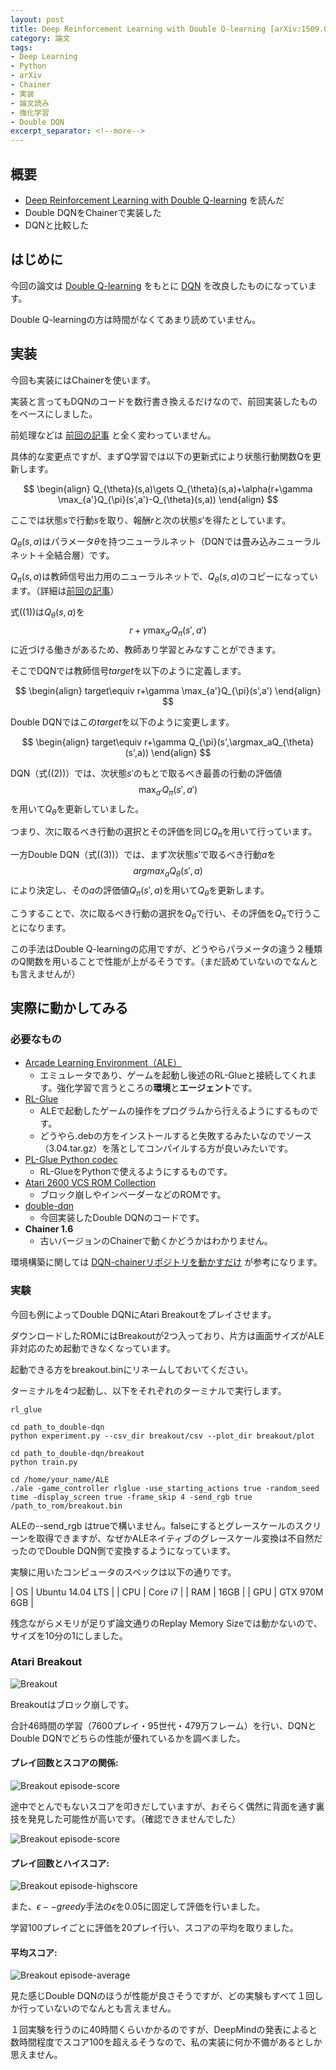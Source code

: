 ```yaml
---
layout: post
title: Deep Reinforcement Learning with Double Q-learning [arXiv:1509.06461]
category: 論文
tags:
- Deep Learning
- Python
- arXiv
- Chainer
- 実装
- 論文読み
- 強化学習
- Double DQN
excerpt_separator: <!--more-->
---
```


## 概要

- [Deep Reinforcement Learning with Double Q-learning](http://arxiv.org/abs/1509.06461) を読んだ
- Double DQNをChainerで実装した
- DQNと比較した

<!--more-->

## はじめに

今回の論文は [Double Q-learning](http://papers.nips.cc/paper/3964-double-q-learning.pdf) をもとに [DQN](http://arxiv.org/abs/1312.5602) を改良したものになっています。

Double Q-learningの方は時間がなくてあまり読めていません。

## 実装

今回も実装にはChainerを使います。

実装と言ってもDQNのコードを数行書き換えるだけなので、前回実装したものをベースにしました。

前処理などは [前回の記事](/2016/03/06/human-level-control-through-deep-reinforcement-learning/) と全く変わっていません。

具体的な変更点ですが、まずQ学習では以下の更新式により状態行動関数Qを更新します。

$$
	\begin{align}
		Q_{\theta}(s,a)\gets Q_{\theta}(s,a)+\alpha(r+\gamma \max_{a'}Q_{\pi}(s',a')-Q_{\theta}(s,a))
	\end{align}
$$

ここでは状態$s$で行動$s$を取り、報酬$r$と次の状態$s'$を得たとしています。

$Q_{\theta}(s,a)$はパラメータ$\theta$を持つニューラルネット（DQNでは畳み込みニューラルネット＋全結合層）です。

$Q_{\pi}(s,a)$は教師信号出力用のニューラルネットで、$Q_{\theta}(s,a)$のコピーになっています。（詳細は[前回の記事](/2016/03/06/human-level-control-through-deep-reinforcement-learning/)）

式((1))は$Q_{\theta}(s,a)$を$$r+\gamma \max_{a'}Q_{\pi}(s',a')$$に近づける働きがあるため、教師あり学習とみなすことができます。

そこでDQNでは教師信号$target$を以下のように定義します。

$$
	\begin{align}
		target\equiv r+\gamma \max_{a'}Q_{\pi}(s',a')
	\end{align}
$$

Double DQNではこの$target$を以下のように変更します。

$$
	\begin{align}
		target\equiv r+\gamma Q_{\pi}(s',\argmax_aQ_{\theta}(s',a))
	\end{align}
$$

DQN（式((2))）では、次状態$s'$のもとで取るべき最善の行動の評価値$$\max_{a'}Q_{\pi}(s',a')$$を用いて$Q_{\theta}$を更新していました。

つまり、次に取るべき行動の選択とその評価を同じ$Q_{\pi}$を用いて行っています。

一方Double DQN（式((3))）では、まず次状態$s'$で取るべき行動$a$を$$argmax_aQ_{\theta}(s',a)$$により決定し、その$a$の評価値$Q_{\pi}(s',a)$を用いて$Q_{\theta}$を更新します。

こうすることで、次に取るべき行動の選択を$Q_{\theta}$で行い、その評価を$Q_{\pi}$で行うことになります。

この手法はDouble Q-learningの応用ですが、どうやらパラメータの違う２種類のQ関数を用いることで性能が上がるそうです。（まだ読めていないのでなんとも言えませんが）


## 実際に動かしてみる

### 必要なもの

- [Arcade Learning Environment（ALE）](http://www.arcadelearningenvironment.org/)
	- エミュレータであり、ゲームを起動し後述のRL-Glueと接続してくれます。強化学習で言うところの**環境**と**エージェント**です。
- [RL-Glue](https://code.google.com/archive/p/rl-glue-ext/wikis/RLGlueCore.wiki)
	- ALEで起動したゲームの操作をプログラムから行えるようにするものです。
	- どうやら.debの方をインストールすると失敗するみたいなのでソース（3.04.tar.gz）を落としてコンパイルする方が良いみたいです。
- [PL-Glue Python codec](https://sites.google.com/a/rl-community.org/rl-glue/Home/Extensions/python-codec)
	- RL-GlueをPythonで使えるようにするものです。
- [Atari 2600 VCS ROM Collection](http://www.atarimania.com/rom_collection_archive_atari_2600_roms.html)
	- ブロック崩しやインベーダーなどのROMです。
- [double-dqn](https://github.com/musyoku/double-dqn)
	- 今回実装したDouble DQNのコードです。
- **Chainer 1.6**
	- 古いバージョンのChainerで動くかどうかはわかりません。

環境構築に関しては [DQN-chainerリポジトリを動かすだけ](http://vaaaaaanquish.hatenablog.com/entry/2015/12/11/215417) が参考になります。

### 実験

今回も例によってDouble DQNにAtari Breakoutをプレイさせます。

ダウンロードしたROMにはBreakoutが2つ入っており、片方は画面サイズがALE非対応のため起動できなくなっています。

起動できる方をbreakout.binにリネームしておいてください。

ターミナルを4つ起動し、以下をそれぞれのターミナルで実行します。

```
rl_glue
```

```
cd path_to_double-dqn
python experiment.py --csv_dir breakout/csv --plot_dir breakout/plot
```

```
cd path_to_double-dqn/breakout
python train.py
```

```
cd /home/your_name/ALE
./ale -game_controller rlglue -use_starting_actions true -random_seed time -display_screen true -frame_skip 4 -send_rgb true /path_to_rom/breakout.bin
```

ALEの--send_rgb はtrueで構いません。falseにするとグレースケールのスクリーンを取得できますが、なぜかALEネイティブのグレースケール変換は不自然だったのでDouble DQN側で変換するようになっています。

実験に用いたコンピュータのスペックは以下の通りです。

| OS            | Ubuntu 14.04 LTS | 
| CPU           | Core i7          | 
| RAM           | 16GB             | 
| GPU           | GTX 970M 6GB     | 


残念ながらメモリが足りず論文通りのReplay Memory Sizeでは動かないので、サイズを10分の1にしました。

### Atari Breakout

![Breakout](/images/post/2016-03-06/breakout_result.gif)

Breakoutはブロック崩しです。

合計46時間の学習（7600プレイ・95世代・479万フレーム）を行い、DQNとDouble DQNでどちらの性能が優れているかを調べました。

#### プレイ回数とスコアの関係:

![Breakout episode-score](/images/post/2016-03-16/breakout_episode_reward.png)

途中でとんでもないスコアを叩きだしていますが、おそらく偶然に背面を通す裏技を発見した可能性が高いです。（確認できませんでした）

![Breakout episode-score](/images/post/2016-03-16/breakout_episode_reward_comparison.png)

#### プレイ回数とハイスコア:

![Breakout episode-highscore](/images/post/2016-03-16/breakout_training_episode_highscore.png)

また、$\epsilon--greedy$手法の$\epsilon$を$0.05$に固定して評価を行いました。

学習100プレイごとに評価を20プレイ行い、スコアの平均を取りました。

#### 平均スコア:

![Breakout episode-average](/images/post/2016-03-16/breakout_evaluation_episode_reward.png)

見た感じDouble DQNのほうが性能が良さそうですが、どの実験もすべて１回しか行っていないのでなんとも言えません。

１回実験を行うのに40時間くらいかかるのですが、DeepMindの発表によると数時間程度でスコア100を超えるそうなので、私の実装に何か不備があるとしか思えません。